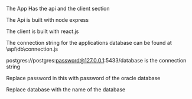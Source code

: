 The App Has the api and the client section

The Api is built with node express

The client is built with react.js

The connection string for the applications database can be found at  \api\db\connection.js

postgres://postgres:password@127.0.0.1:5433/database is the connection string

Replace password in this with password of the oracle database

Replace database with the name of the database